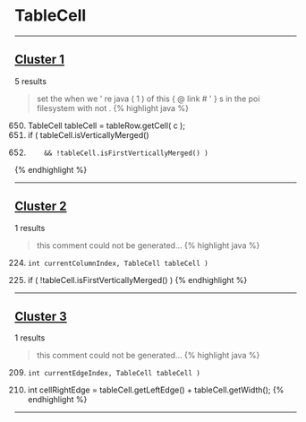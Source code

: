 # TableCell

***

## [Cluster 1](./1)
5 results
> set the when we ' re java ( 1 ) of this { @ link # ' } s in the poi filesystem with not . 
{% highlight java %}
650. TableCell tableCell = tableRow.getCell( c );
652. if ( tableCell.isVerticallyMerged()
653.         && !tableCell.isFirstVerticallyMerged() )
{% endhighlight %}

***

## [Cluster 2](./2)
1 results
> this comment could not be generated...
{% highlight java %}
224.     int currentColumnIndex, TableCell tableCell )
226. if ( !tableCell.isFirstVerticallyMerged() )
{% endhighlight %}

***

## [Cluster 3](./3)
1 results
> this comment could not be generated...
{% highlight java %}
209.     int currentEdgeIndex, TableCell tableCell )
213. int cellRightEdge = tableCell.getLeftEdge() + tableCell.getWidth();
{% endhighlight %}

***

